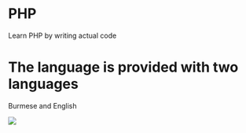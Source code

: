 # PHP
Learn PHP by writing actual code
# The language is provided with two languages 
Burmese and English

<img src="https://www.php.net//images/logos/new-php-logo.svg">
